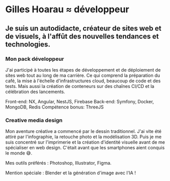 # Gilles Hoarau ≈ développeur

## Je suis un autodidacte, créateur de sites web et de visuels, à l'affût des nouvelles tendances et technologies.

### Mon pack développeur

J'ai participé à toutes les étapes de développement et de déploiement de sites web tout au long de ma carrière.
Ce qui comprend la préparation du café, la mise à l'échelle d'infrastructures cloud, beaucoup de code et des tests.
Mais aussi la création de conteneurs sur des chaînes CI/CD et la célébration des lancements.

Front-end: NX, Angular, NestJS, Firebase
Back-end: Symfony, Docker, MongoDB, Redis
Compétence bonus: ThreeJS

### Creative media design

Mon aventure créative a commencé par le dessin traditionnel.
J'ai vite été attiré par l'infographie, la retouche photo et la modélisation 3D.
Puis je me suis concentré sur l'imprimerie et la création d'identité visuelle avant de me spécialiser en web design.
C'était avant que les smartphones aient conquis le monde 😅.

Mes outils préférés : Photoshop, Illustrator, Figma.

Mention spéciale : Blender et la génération d'image avec l'IA !

